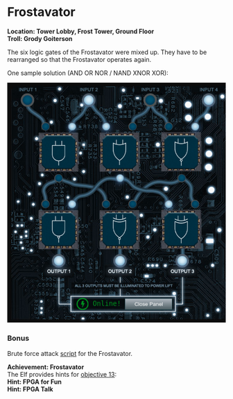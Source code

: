 # Frostavator
**Location: Tower Lobby, Frost Tower, Ground Floor**  
**Troll: Grody Goiterson**

The six logic gates of the Frostavator were mixed up.
They have to be rearranged so that the Frostavator operates again.

One sample solution (AND OR NOR / NAND XNOR XOR):

![Frostavator solution](https://github.com/joergschwarzwaelder/hhc2021/blob/master/Additional/Frostavator.png)
### Bonus
Brute force attack [script](https://github.com/joergschwarzwaelder/hhc2021/blob/master/Additional/frostavator-broteforce.pl) for the Frostavator.


**Achievement: Frostavator**  
The Elf provides hints for [objective 13](https://github.com/joergschwarzwaelder/hhc2021/tree/master/Objective-13):  
**Hint: FPGA for Fun**  
**Hint: FPGA Talk**
